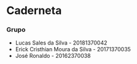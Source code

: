 # Caderneta

### Grupo

- Lucas Sales da Silva - 20181370042
- Erick Cristhian Moura da Silva - 20171370035
- José Ronaldo - 20162370038
